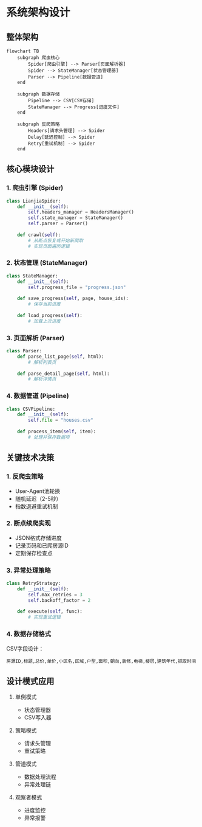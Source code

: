 # 系统架构设计

## 整体架构
```mermaid
flowchart TB
    subgraph 爬虫核心
        Spider[爬虫引擎] --> Parser[页面解析器]
        Spider --> StateManager[状态管理器]
        Parser --> Pipeline[数据管道]
    end
    
    subgraph 数据存储
        Pipeline --> CSV[CSV存储]
        StateManager --> Progress[进度文件]
    end
    
    subgraph 反爬策略
        Headers[请求头管理] --> Spider
        Delay[延迟控制] --> Spider
        Retry[重试机制] --> Spider
    end
```

## 核心模块设计

### 1. 爬虫引擎 (Spider)
```python
class LianjiaSpider:
    def __init__(self):
        self.headers_manager = HeadersManager()
        self.state_manager = StateManager()
        self.parser = Parser()
        
    def crawl(self):
        # 从断点恢复或开始新爬取
        # 实现页面遍历逻辑
```

### 2. 状态管理 (StateManager)
```python
class StateManager:
    def __init__(self):
        self.progress_file = "progress.json"
        
    def save_progress(self, page, house_ids):
        # 保存当前进度
        
    def load_progress(self):
        # 加载上次进度
```

### 3. 页面解析 (Parser)
```python
class Parser:
    def parse_list_page(self, html):
        # 解析列表页
        
    def parse_detail_page(self, html):
        # 解析详情页
```

### 4. 数据管道 (Pipeline)
```python
class CSVPipeline:
    def __init__(self):
        self.file = "houses.csv"
        
    def process_item(self, item):
        # 处理并保存数据项
```

## 关键技术决策

### 1. 反爬虫策略
- User-Agent池轮换
- 随机延迟（2-5秒）
- 指数退避重试机制

### 2. 断点续爬实现
- JSON格式存储进度
- 记录页码和已爬房源ID
- 定期保存检查点

### 3. 异常处理策略
```python
class RetryStrategy:
    def __init__(self):
        self.max_retries = 3
        self.backoff_factor = 2
        
    def execute(self, func):
        # 实现重试逻辑
```

### 4. 数据存储格式
CSV字段设计：
```
房源ID,标题,总价,单价,小区名,区域,户型,面积,朝向,装修,电梯,楼层,建筑年代,抓取时间
```

## 设计模式应用

1. 单例模式
   - 状态管理器
   - CSV写入器

2. 策略模式
   - 请求头管理
   - 重试策略

3. 管道模式
   - 数据处理流程
   - 异常处理链

4. 观察者模式
   - 进度监控
   - 异常报警

